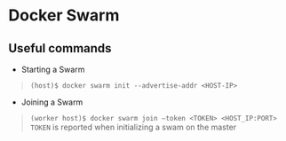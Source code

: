 # Docker Swarm

## Useful commands
- Starting a Swarm
> `(host)$ docker swarm init --advertise-addr <HOST-IP>`

- Joining a Swarm
> `(worker host)$ docker swarm join –token <TOKEN> <HOST_IP:PORT>`
> `TOKEN` is reported when initializing a swam on the master